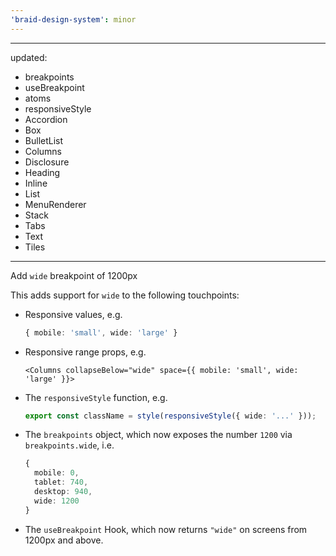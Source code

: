 ```yaml
---
'braid-design-system': minor
---
```


---
updated:
  - breakpoints
  - useBreakpoint
  - atoms
  - responsiveStyle
  - Accordion
  - Box
  - BulletList
  - Columns
  - Disclosure
  - Heading
  - Inline
  - List
  - MenuRenderer
  - Stack
  - Tabs
  - Text
  - Tiles
---

Add `wide` breakpoint of 1200px

This adds support for `wide` to the following touchpoints:
 - Responsive values, e.g.
   ```ts
   { mobile: 'small', wide: 'large' }
   ```
 - Responsive range props, e.g.
   ```tsx
   <Columns collapseBelow="wide" space={{ mobile: 'small', wide: 'large' }}>
   ```
 - The `responsiveStyle` function, e.g.
   ```ts
   export const className = style(responsiveStyle({ wide: '...' }));
   ```
 - The `breakpoints` object, which now exposes the number `1200` via `breakpoints.wide`, i.e.
   ```ts
   {
     mobile: 0,
     tablet: 740,
     desktop: 940,
     wide: 1200
   }
   ```
 - The `useBreakpoint` Hook, which now returns `"wide"` on screens from 1200px and above.

